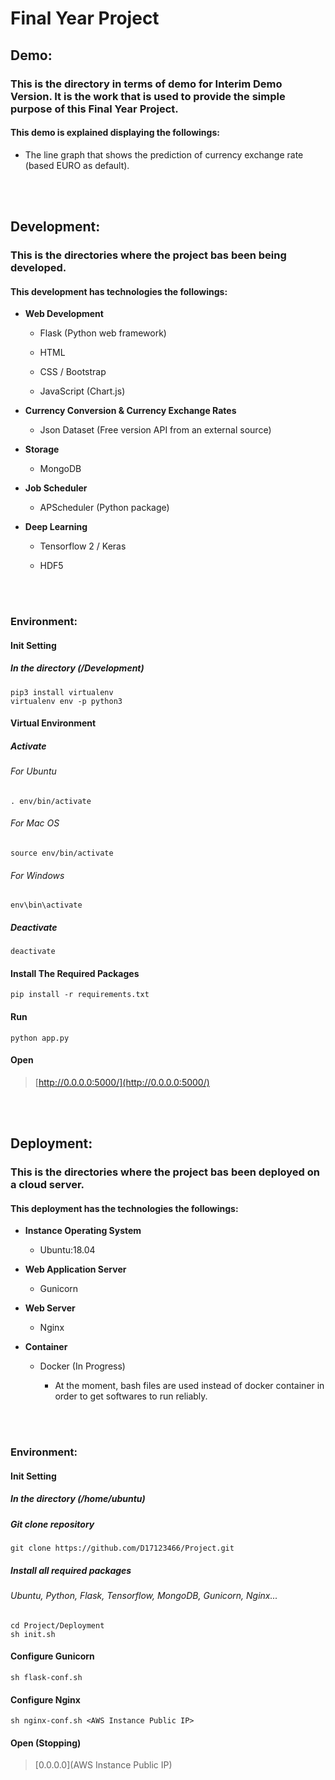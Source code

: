 # Final Year Project

## Demo:

### This is the directory in terms of demo for Interim Demo Version. It is the work that is used to provide the simple purpose of this Final Year Project. 

#### This demo is explained displaying the followings:

  - The line graph that shows the prediction of currency exchange rate (based EURO as default).

<br>
<br>


## Development:

### This is the directories where the project bas been being developed.

#### This development has technologies the followings:

  - <b>Web Development</b>
  
    - Flask (Python web framework)
    
    - HTML 
    
    - CSS / Bootstrap
    
    - JavaScript (Chart.js)
    
    
  - <b>Currency Conversion & Currency Exchange Rates</b>
  
    - Json Dataset (Free version API from an external source)
    

  - <b>Storage</b>

    - MongoDB


  - <b>Job Scheduler</b>

    - APScheduler (Python package) 


  - <b>Deep Learning</b>
  
    - Tensorflow 2 / Keras

    - HDF5 
  

<br>
<br>
  
### Environment:

#### Init Setting

##### In the directory (/Development)

```
pip3 install virtualenv
virtualenv env -p python3
```

#### Virtual Environment

##### Activate

###### For Ubuntu

```
. env/bin/activate
```

###### For Mac OS

```
source env/bin/activate
```

###### For Windows

```
env\bin\activate
```

##### Deactivate

```
deactivate
```

#### Install The Required Packages

```
pip install -r requirements.txt
```

#### Run 

```
python app.py
```

#### Open

> [http://0.0.0.0:5000/](http://0.0.0.0:5000/)

<br>
<br>

## Deployment:

### This is the directories where the project bas been deployed on a cloud server.

#### This deployment has the technologies the followings:

  - <b>Instance Operating System</b>

    - Ubuntu:18.04

    
  - <b>Web Application Server</b>
  
    - Gunicorn
    

  - <b>Web Server</b>

    - Nginx
  
  
  - <b>Container</b>

    - Docker (In Progress)

      - At the moment, bash files are used instead of docker container in order to get softwares to run reliably.

<br>
<br>

### Environment:

#### Init Setting

##### In the directory (/home/ubuntu)

##### Git clone repository

```
git clone https://github.com/D17123466/Project.git
```

##### Install all required packages
###### Ubuntu, Python, Flask, Tensorflow, MongoDB, Gunicorn, Nginx...

```
cd Project/Deployment
sh init.sh
```

#### Configure Gunicorn

```
sh flask-conf.sh
```

#### Configure Nginx

```
sh nginx-conf.sh <AWS Instance Public IP>
```

#### Open (Stopping)

> [0.0.0.0](AWS Instance Public IP)
